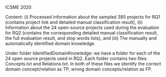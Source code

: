 ICSME 2020

Content: 
(i) Processed information about the sampled 385 projects for RQ1 (contains project link and detailed manual classification result),
(ii) Information about the 24 open-source projects used during the evaluation for RQ2 (contains the corresponding detailed manual classification result, the full evaluation result, and stop words lists), and 
(iii) The manually and automatically identified domain knowledge.

Under folder IdentifiedDomainKnowledge:
we have a folder for each of the 24 open source projects used in RQ2. 
Each folder contains two files: Concepts.txt and Relations.txt. 
In both of these files we identify the correct domain concept/relation as TP, wrong domain concepts/relation as FP.

